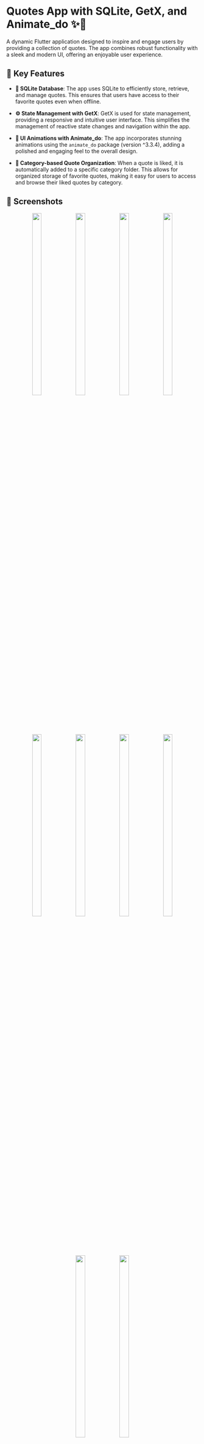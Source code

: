 # Quotes App with SQLite, GetX, and Animate_do ✨📱

A dynamic Flutter application designed to inspire and engage users by providing a collection of quotes. The app combines robust functionality with a sleek and modern UI, offering an enjoyable user experience.

## 🚀 Key Features

- **💾 SQLite Database**: The app uses SQLite to efficiently store, retrieve, and manage quotes. This ensures that users have access to their favorite quotes even when offline.
  
- **⚙️ State Management with GetX**: GetX is used for state management, providing a responsive and intuitive user interface. This simplifies the management of reactive state changes and navigation within the app.
  
- **🎨 UI Animations with Animate_do**: The app incorporates stunning animations using the `animate_do` package (version ^3.3.4), adding a polished and engaging feel to the overall design.

- **📂 Category-based Quote Organization**: When a quote is liked, it is automatically added to a specific category folder. This allows for organized storage of favorite quotes, making it easy for users to access and browse their liked quotes by category.

## 📸 Screenshots

<div align="center">
  <img src="https://github.com/user-attachments/assets/c6d2edc5-817e-4009-b697-2085a4888150" height="35%" width="22%" />
  <img src="https://github.com/user-attachments/assets/4499d871-6e9d-4df0-a069-a91486bcf862" height="35%" width="22%" />
  <img src="https://github.com/user-attachments/assets/4e1472e5-7e2e-4154-bf11-9d0d981276b4" height="35%" width="22%" />
  <img src="https://github.com/user-attachments/assets/b4c9d909-d9ef-4311-bed1-56c337923915" height="35%" width="22%" />
  <img src="https://github.com/user-attachments/assets/b09d9d89-ba00-43f6-8044-4519808f6c70" height="35%" width="22%" />
  <img src="https://github.com/user-attachments/assets/9a564d4f-3273-4a26-a8ae-77b612126572" height="35%" width="22%" />
  <img src="https://github.com/user-attachments/assets/645f3117-59e8-45fd-a47c-b9758a38f812" height="35%" width="22%" />
  <img src="https://github.com/user-attachments/assets/646a68fb-6375-4f0d-9801-01e43a92d8a1" height="35%" width="22%" />
  <img src="https://github.com/user-attachments/assets/d5aeccde-3c10-4065-8c36-fb14fd8135a1" height="35%" width="22%" />
  <img src="https://github.com/user-attachments/assets/78919d3e-d3b7-41c6-974b-dc98e563fad2" height="35%" width="22%" />
</div>

## 🎥 Video Demo

<div align="center">
  <video height="450" src="https://github.com/user-attachments/assets/6ffe431a-a91f-492a-b839-cbe8054d3444" controls></video>
</div>
